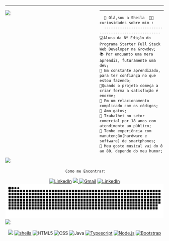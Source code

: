 
<hr>
<img align="left"src="https://www.alura.com.br/artigos/assets/hello-world-em-varias-linguagens/imagem1.gif"  width="300"/>
<hr>


```
  👋 Olá,sou a Sheila  🏳️‍🌈 curiosidades sobre mim :
  -----------------------------------------------------
💻Aluna da 8º Edição do Programa Starter Full Stack Web Developer na Growdev;
📚 Por enquanto uma mera aprendiz, futuramente uma dev;
📝 Em constante aprendizado, para ter confiança no que estou fazendo; 
🌟Quando o projeto começa a criar forma a satisfação é enorme;
💖 Em um relacionamento complicado com os códigos;
🚩 Amo gatos;
🔭 Trabalhei no setor comercial por 18 anos com atendimento ao público;
🌱 Tenho experiência com manutenção(hardware e software) de smartphones;
🎵 Meu gosto musical vai do 8 ao 80, depende do meu humor;

```
<img src="https://user-images.githubusercontent.com/73097560/115834477-dbab4500-a447-11eb-908a-139a6edaec5c.gif"></a>
<div align="center">
   
` Como me Encontrar:`
</div>

<div align="center">	
	<a href="https://www.linkedin.com/in/sheilaacunha90/"><img src="https://img.shields.io/badge/Acunha-%230A66C2.svg?style=plastic&logo=linkedin&logoColor=white" alt="LinkedIn"/></a>
	<a href="https://open.spotify.com/user/31ddady2ax3sypzpwez7ptbpqigy?si=defcbec6d9584d3e" target="_blank"><img src='https://img.shields.io/badge/Acunha-Online-&?style=social&logo=spotify'> 
	</a> <a href="mailto:sheilaacunha1990@gmail.com"><img img src="https://img.shields.io/badge/Acunha-%23EA4335.svg?style=plastic&logo=gmail&logoColor=white" alt="Gmail"/></a>
	 <a href="http://discordapp.com/users/953979290922389546#3848"><img src="https://img.shields.io/badge/Acunha-%230A66C2.svg?style=plastic&logo=discord&logoColor=white" alt="LinkedIn"/></a>
</div> 
<div align="center">
  <a href="https://github.com/sheilaacunha/SheilaAcunha">
  <img  src="https://github.com/1999AZZAR/1999AZZAR/blob/main/resources/img/grid-snake.svg"
       alt="snake" /></a>
</div>
<img src="https://user-images.githubusercontent.com/73097560/115834477-dbab4500-a447-11eb-908a-139a6edaec5c.gif"></a>

<div align="center">

 ![](https://komarev.com/ghpvc/?username=sheilaacunha&label=🔭_Visualizações:)
  [![sheila]( https://img.shields.io/github/followers/sheilaacunha?label=follow&style=social)]([LINK-DO-SEU-GITHUB](https://github.com/sheilaacunha/SheilaAcunha))  ![HTML5](https://img.shields.io/badge/-HTML5-333333?style=flat&logo=HTML5) ![CSS](https://img.shields.io/badge/-CSS-333333?style=flat&logo=CSS3&logoColor=1572B6) ![Java](https://img.shields.io/badge/-JavaScript-333333?style=flat&logo=JavaScript&logoColor=#ffc632)
   <a href="#"><img alt="Typescript" src="https://img.shields.io/badge/Typescript%20-1E90FF.svg?logo=typescript&logoColor=darkblue"></a> <a href="#"><img alt="Node.js" src="https://img.shields.io/badge/node.js-6DA55F?logo=node.js&logoColor=white"></a>
	<a href="#"><img alt="Bootstrap" src="https://img.shields.io/badge/Bootstrap-563D7C?logo=bootstrap&logoColor=white"></a>

</div>


